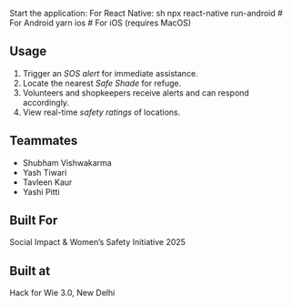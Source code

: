  Start the application:
For React Native:
sh
npx react-native run-android  # For Android
yarn ios  # For iOS (requires MacOS)


## Usage
1. Trigger an *SOS alert* for immediate assistance.
2. Locate the nearest *Safe Shade* for refuge.
3. Volunteers and shopkeepers receive alerts and can respond accordingly.
4. View real-time *safety ratings* of locations.

## Teammates
- Shubham Vishwakarma
- Yash Tiwari
- Tavleen Kaur
- Yashi Pitti


## Built For

Social Impact & Women’s Safety Initiative 2025

## Built at 
Hack for Wie 3.0, New Delhi